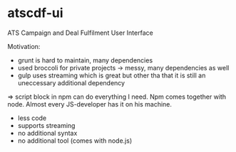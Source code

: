 atscdf-ui
=========

ATS Campaign and Deal Fulfilment User Interface


Motivation:
- grunt is hard to maintain, many dependencies
- used broccoli for private projects -> messy, many dependencies as well
- gulp uses streaming which is great but other tha that it is still an uneccessary additional dependency

=> script block in npm can do everything I need. Npm comes together with node. Almost every JS-developer has it on his machine.
 + less code
 + supports streaming
 + no additional syntax
 + no additional tool (comes with node.js) 